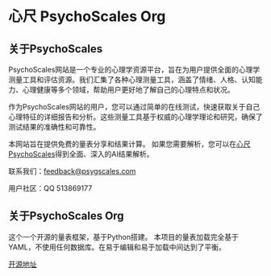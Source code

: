 # 心尺 PsychoScales Org

## 关于PsychoScales

PsychoScales网站是一个专业的心理学资源平台，旨在为用户提供全面的心理学测量工具和评估资源。我们汇集了各种心理测量工具，涵盖了情绪、人格、认知能力、心理健康等多个领域，帮助用户更好地了解自己的心理特点和状况。

作为PsychoScales网站的用户，您可以通过简单的在线测试，快速获取关于自己心理特征的详细报告和分析。这些测量工具基于权威的心理学理论和研究，确保了测试结果的准确性和可靠性。

本网站旨在提供免费的量表分享和结果计算。
如果您需要解析，您可以在[心尺PsychoScales](https://www.psychoscales.com/)得到全面、深入的AI结果解析。

联系我们：feedback@psygscales.com

用户社区：QQ 513869177

## 关于PsychoScales Org

这个一个开源的量表框架，基于Python搭建。
本项目的量表加载完全基于YAML，不使用任何数据库。在易于编辑和易于加载中间达到了平衡。

[开源地址](https://git.mxr612.io/PsychoScales/PsychoScales)